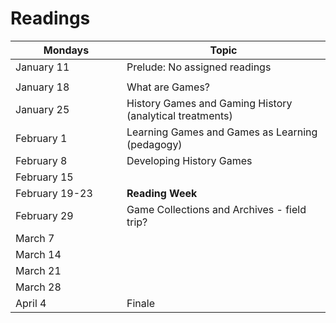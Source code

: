 # Readings

<table data-header-hidden><thead><tr><th width="162">Mondays</th><th>Topic</th></tr></thead><tbody><tr><td>January 11</td><td>Prelude: No assigned readings </td></tr><tr><td></td><td></td></tr><tr><td>January 18</td><td>What are Games? </td></tr><tr><td>January 25</td><td>History Games and Gaming History (analytical treatments)</td></tr><tr><td>February 1</td><td>Learning Games and Games as Learning (pedagogy)</td></tr><tr><td>February 8</td><td>Developing History Games</td></tr><tr><td>February 15</td><td></td></tr><tr><td>February 19-23</td><td><strong>Reading Week</strong></td></tr><tr><td>February 29</td><td>Game Collections and Archives - field trip?</td></tr><tr><td>March 7</td><td></td></tr><tr><td>March 14</td><td></td></tr><tr><td>March 21</td><td></td></tr><tr><td>March 28 </td><td></td></tr><tr><td>April 4</td><td>Finale</td></tr></tbody></table>
